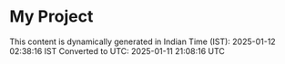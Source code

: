 # My Project

This content is dynamically generated in Indian Time (IST): 2025-01-12 02:38:16 IST
Converted to UTC: 2025-01-11 21:08:16 UTC
